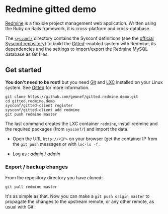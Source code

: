# Redmine gitted demo

[Redmine](http://redmine.org/) is a flexible project management web
application. Written using the Ruby on Rails framework, it is
cross-platform and cross-database.


The [```sysconf/```](sysconf/) directory contains the Sysconf
  definitions (see the
  [official Sysconf repository](https://github.com/geonef/sysconf.base/))
  to build the
  [Gitted](https://github.com/geonef/sysconf.gitted)-enabled system
  with Redmine, its dependencies and the settings to import/export
  the Redmine MySQL database as Git files.


## Get started

**You don't need to be root!** but you need [Git](http://git-scm.com/)
and [LXC](https://linuxcontainers.org/) installed on your Linux
system. See [Gitted](https://github.com/geonef/sysconf.gitted) for
more information.

```
git clone https://github.com/geonef/gitted.redmine.demo.git
cd gitted.redmine.demo
sysconf/gitted-client register
sysconf/gitted-client add redmine
git push redmine master
```

The last command creates the LXC container ```redmine```,
install redmine and the required packages (from ```sysconf/```) and
import the data.

* Open the URL ```http://<IP>``` on your browser (get the
  container IP from the ```git push``` messages or with ```lxc-ls
  -f``` .

* Log as : *admin* / *admin*



### Export / backup changes

From the repository directory you have cloned:
```
git pull redmine master
```

It's as simple as that. Now you can make a ```git push origin
master``` to propagate the changes to the upstream remote, or any
other remote, as usual with Git.
